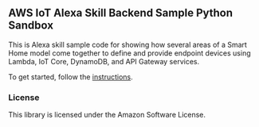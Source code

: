 ## AWS IoT Alexa Skill Backend Sample Python Sandbox

This is Alexa skill sample code for showing how several areas of a Smart Home model come together to define and provide endpoint devices using Lambda, IoT Core, DynamoDB, and API Gateway services.

To get started, follow the [instructions](instructions/README.md).

### License

This library is licensed under the Amazon Software License.


